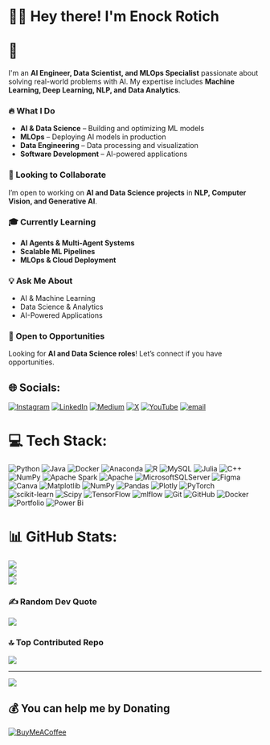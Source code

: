 # 💫👋 Hey there! I'm Enock Rotich<br><br>🚀 
 
I'm an **AI Engineer, Data Scientist, and MLOps Specialist** passionate about solving real-world problems with AI. My expertise includes **Machine Learning, Deep Learning, NLP, and Data Analytics**.  

### 🔥 What I Do  
- **AI & Data Science** – Building and optimizing ML models  
- **MLOps** – Deploying AI models in production  
- **Data Engineering** – Data processing and visualization  
- **Software Development** – AI-powered applications  

### 🎯 Looking to Collaborate  
I’m open to working on **AI and Data Science projects** in **NLP, Computer Vision, and Generative AI**.  

### 🎓 Currently Learning  
- **AI Agents & Multi-Agent Systems**  
- **Scalable ML Pipelines**  
- **MLOps & Cloud Deployment**  

### 💡 Ask Me About  
- AI & Machine Learning  
- Data Science & Analytics  
- AI-Powered Applications  

### 📢 Open to Opportunities  
Looking for **AI and Data Science roles**! Let’s connect if you have opportunities.  

## 🌐 Socials:
[![Instagram](https://img.shields.io/badge/Instagram-%23E4405F.svg?logo=Instagram&logoColor=white)](https://www.instagram.com/rotich_enock6/) [![LinkedIn](https://img.shields.io/badge/LinkedIn-%230077B5.svg?logo=linkedin&logoColor=white)](https://www.linkedin.com/in/rotich-enock/) [![Medium](https://img.shields.io/badge/Medium-12100E?logo=medium&logoColor=white)](https://medium.com/@renock6) [![X](https://img.shields.io/badge/X-black.svg?logo=X&logoColor=white)](https://x.com/carsonMax4) [![YouTube](https://img.shields.io/badge/YouTube-%23FF0000.svg?logo=YouTube&logoColor=white)](@https://www.youtube.com/@SirRotichKe) [![email](https://img.shields.io/badge/Email-D14836?logo=gmail&logoColor=white)](mailto:renock667@gmail.com) 

# 💻 Tech Stack:
![Python](https://img.shields.io/badge/python-3670A0?style=for-the-badge&logo=python&logoColor=ffdd54) ![Java](https://img.shields.io/badge/java-%23ED8B00.svg?style=for-the-badge&logo=openjdk&logoColor=white) ![Docker](https://img.shields.io/badge/docker-%230db7ed.svg?style=for-the-badge&logo=docker&logoColor=white) ![Anaconda](https://img.shields.io/badge/Anaconda-%2344A833.svg?style=for-the-badge&logo=anaconda&logoColor=white) ![R](https://img.shields.io/badge/r-%23276DC3.svg?style=for-the-badge&logo=r&logoColor=white) ![MySQL](https://img.shields.io/badge/mysql-4479A1.svg?style=for-the-badge&logo=mysql&logoColor=white) ![Julia](https://img.shields.io/badge/-Julia-9558B2?style=for-the-badge&logo=julia&logoColor=white) ![C++](https://img.shields.io/badge/c++-%2300599C.svg?style=for-the-badge&logo=c%2B%2B&logoColor=white) ![NumPy](https://img.shields.io/badge/numpy-%23013243.svg?style=for-the-badge&logo=numpy&logoColor=white) ![Apache Spark](https://img.shields.io/badge/Apache%20Spark-FDEE21?style=for-the-badge&logo=apachespark&logoColor=black) ![Apache](https://img.shields.io/badge/apache-%23D42029.svg?style=for-the-badge&logo=apache&logoColor=white) ![MicrosoftSQLServer](https://img.shields.io/badge/Microsoft%20SQL%20Server-CC2927?style=for-the-badge&logo=microsoft%20sql%20server&logoColor=white) ![Figma](https://img.shields.io/badge/figma-%23F24E1E.svg?style=for-the-badge&logo=figma&logoColor=white) ![Canva](https://img.shields.io/badge/Canva-%2300C4CC.svg?style=for-the-badge&logo=Canva&logoColor=white) ![Matplotlib](https://img.shields.io/badge/Matplotlib-%23ffffff.svg?style=for-the-badge&logo=Matplotlib&logoColor=black) ![NumPy](https://img.shields.io/badge/numpy-%23013243.svg?style=for-the-badge&logo=numpy&logoColor=white) ![Pandas](https://img.shields.io/badge/pandas-%23150458.svg?style=for-the-badge&logo=pandas&logoColor=white) ![Plotly](https://img.shields.io/badge/Plotly-%233F4F75.svg?style=for-the-badge&logo=plotly&logoColor=white) ![PyTorch](https://img.shields.io/badge/PyTorch-%23EE4C2C.svg?style=for-the-badge&logo=PyTorch&logoColor=white) ![scikit-learn](https://img.shields.io/badge/scikit--learn-%23F7931E.svg?style=for-the-badge&logo=scikit-learn&logoColor=white) ![Scipy](https://img.shields.io/badge/SciPy-%230C55A5.svg?style=for-the-badge&logo=scipy&logoColor=%white) ![TensorFlow](https://img.shields.io/badge/TensorFlow-%23FF6F00.svg?style=for-the-badge&logo=TensorFlow&logoColor=white) ![mlflow](https://img.shields.io/badge/mlflow-%23d9ead3.svg?style=for-the-badge&logo=numpy&logoColor=blue) ![Git](https://img.shields.io/badge/git-%23F05033.svg?style=for-the-badge&logo=git&logoColor=white) ![GitHub](https://img.shields.io/badge/github-%23121011.svg?style=for-the-badge&logo=github&logoColor=white) ![Docker](https://img.shields.io/badge/docker-%230db7ed.svg?style=for-the-badge&logo=docker&logoColor=white) ![Portfolio](https://img.shields.io/badge/Portfolio-%23000000.svg?style=for-the-badge&logo=firefox&logoColor=#FF7139) ![Power Bi](https://img.shields.io/badge/power_bi-F2C811?style=for-the-badge&logo=powerbi&logoColor=black)
# 📊 GitHub Stats:
![](https://github-readme-stats.vercel.app/api?username=Sir-Rotich6&theme=merko&hide_border=false&include_all_commits=true&count_private=true)<br/>
![](https://nirzak-streak-stats.vercel.app/?user=Sir-Rotich6&theme=merko&hide_border=false)<br/>
![](https://github-readme-stats.vercel.app/api/top-langs/?username=Sir-Rotich6&theme=merko&hide_border=false&include_all_commits=true&count_private=true&layout=compact)

### ✍️ Random Dev Quote
![](https://quotes-github-readme.vercel.app/api?type=horizontal&theme=radical)

### 🔝 Top Contributed Repo
![](https://github-contributor-stats.vercel.app/api?username=Sir-Rotich6&limit=5&theme=radical&combine_all_yearly_contributions=true)

---
[![](https://visitcount.itsvg.in/api?id=Sir-Rotich6&icon=3&color=2)](https://visitcount.itsvg.in)

  ## 💰 You can help me by Donating
  [![BuyMeACoffee](https://img.shields.io/badge/Buy%20Me%20a%20Coffee-ffdd00?style=for-the-badge&logo=buy-me-a-coffee&logoColor=black)](https://buymeacoffee.com/https://buymeacoffee.com/sirrotich6) 

  
<!-- Proudly created with GPRM ( https://gprm.itsvg.in ) -->
